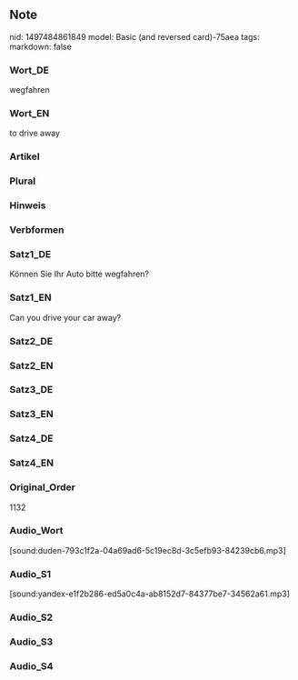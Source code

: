 ## Note
nid: 1497484861849
model: Basic (and reversed card)-75aea
tags: 
markdown: false

### Wort_DE
wegfahren

### Wort_EN
to drive away

### Artikel


### Plural


### Hinweis


### Verbformen


### Satz1_DE
Können Sie Ihr Auto bitte wegfahren?

### Satz1_EN
Can you drive your car away?

### Satz2_DE


### Satz2_EN


### Satz3_DE


### Satz3_EN


### Satz4_DE


### Satz4_EN


### Original_Order
1132

### Audio_Wort
[sound:duden-793c1f2a-04a69ad6-5c19ec8d-3c5efb93-84239cb6.mp3]

### Audio_S1
[sound:yandex-e1f2b286-ed5a0c4a-ab8152d7-84377be7-34562a61.mp3]

### Audio_S2


### Audio_S3


### Audio_S4

